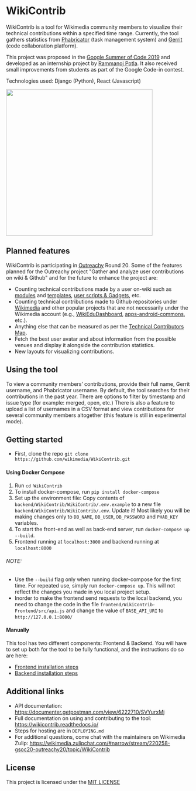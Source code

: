 # WikiContrib

WikiContrib is a tool for Wikimedia community members to visualize their technical contributions within a specified time range. Currently, the tool gathers statistics from [Phabricator](https://phabricator.wikimedia.org/) (task management system) and [Gerrit](https://gerrit.wikimedia.org/) (code collaboration platform).

This project was proposed in the [Google Summer of Code 2019](https://www.mediawiki.org/wiki/Google_Summer_of_Code/2019) and developed as an internship project by [Rammanoj Potla](https://github.com/rammanoj). It also received small improvements from students as part of the Google Code-in contest.

Technologies used: Django (Python), React (Javascript)

<img src="https://phab.wmfusercontent.org/file/data/fqbz7mddtm53ew5f7xhn/PHID-FILE-lobab5xzkuu7zxxhdmxb/wikicontrib.png?raw" width="400" />

## Planned features
WikiContrib is participating in [Outreachy](https://www.outreachy.org/) Round 20. Some of the features planned for the Outreachy project "Gather and analyze user contributions on wiki & Github" and for the future to enhance the project are:
* Counting technical contributions made by a user on-wiki such as [modules](https://www.mediawiki.org/wiki/Lua_scripting) and [templates](https://www.mediawiki.org/wiki/Help:Templates), [user scripts & Gadgets](https://www.mediawiki.org/wiki/Gadget_kitchen), etc.
* Counting technical contributions made to Github repositories under [Wikimedia](https://github.com/wikimedia) and other popular projects that are not necessarily under the Wikimedia account (e.g., [WikiEduDashboard](https://github.com/WikiEducationFoundation/WikiEduDashboard), [apps-android-commons](https://github.com/commons-app/apps-android-commons), etc.).
* Anything else that can be measured as per the [Technical Contributors Map](https://www.mediawiki.org/wiki/Developer_Advocacy/Metrics#Technical_Contributors_Map).
* Fetch the best user avatar and about information from the possible venues and display it alongside the contribution statistics.
* New layouts for visualizing contributions.

## Using the tool
To view a community members’ contributions, provide their full name, Gerrit username, and Phabricator username. By default, the tool searches for their contributions in the past year.  There are options to filter by timestamp and issue type (for example: merged, open, etc.)
There is also a feature to upload a list of usernames in a CSV format and view contributions for several community members altogether (this feature is still in experimental mode).

## Getting started
- First, clone the repo `git clone https://github.com/wikimedia/WikiContrib.git`

#### Using Docker Compose
1. Run `cd WikiContrib`
2. To install docker-compose, run `pip install docker-compose`
3. Set up the environment file: Copy contents of `backend/WikiContrib/WikiContrib/.env.example` to a new file `backend/WikiContrib/WikiContrib/.env`. Update it! Most likely you will be making changes only to `DB_NAME`, `DB_USER`, `DB_PASSWORD` and `PHAB_KEY` variables.
4. To start the front-end as well as back-end server, run `docker-compose up --build`.
5. Frontend running at `localhost:3000` and backend running at `localhost:8000`
  ###### NOTE:
  - Use the `--build` flag only when running docker-compose for the first time. For repeated use, simply run `docker-compose up`. This will not reflect the changes you made in you local project setup.
  - Inorder to make the frontend send requests to the local backend, you need to change the code in the file `frontend/WikiContrib-Frontend/src/api.js` and change the value of `BASE_API_URI` to `http://127.0.0.1:8000/`
#### Manually

 This tool has two different components: Frontend & Backend. You will have to set up both for the tool to be fully functional, and the instructions do so are here:
  * [Frontend installation steps](https://github.com/wikimedia/WikiContrib/tree/master/frontend/WikiContrib-Frontend/Install.md)
  * [Backend installation steps](https://github.com/wikimedia/WikiContrib/blob/master/backend/WikiContrib/Install.md)

## Additional links
* API documentation: https://documenter.getpostman.com/view/6222710/SVYurxMj
* Full documentation on using and contributing to the tool: https://wikicontrib.readthedocs.io/
* Steps for hosting are in `DEPLOYING.md`
* For additional questions, come chat with the maintainers on Wikimedia Zulip: https://wikimedia.zulipchat.com/#narrow/stream/220258-gsoc20-outreachy20/topic/WikiContrib

## License
This project is licensed under the [MIT LICENSE](https://github.com/wikimedia/WikiContrib/blob/master/LICENSE)
